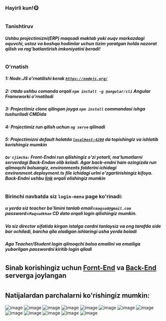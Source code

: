 ### Hayirli kun!😋
#
### Tanishtiruv
##### Ushbu projectimizni(ERP) maqsadi maktab yoki ouqv markazdagi oquvchi, ustoz va boshqa hodimlar uchun tizim yaratgan holda nazorat qilish va rag'batlantirish imkoniyatini beradi!
#
### O'rnatish
##### 1: Node.JS o'rnatilishi kerak [`https://nodejs.org/`](https://nodejs.org/)
##### 2: `CMD`da ushbu comanda orqali `npm install -g @angular/cli` Angular Frameworki o'rnatiladi
##### 3: Projectimiz clone qilingan joyga `npm install` commandasi ishga tushuriladi CMDida
##### 4: Projectimiz run qilish uchun `ng serve` qilinadi
##### 5: Projectimizni default holatda [`localhost:4200`](https://localhost:4200) da topishingiz va ishlatib korishingiz mumkin
##### `Qo'sjimcha:` Front-Endni run qilishingiz o'zi yetarli, ma'lumotlarni serverdagi Back-Endan olib keladi. Agar back-endni ham ozingizda run qilmoqchi bolsangiz, environments folderini ichidagi environment.deployment.ts file ichidagi urlni o'zgartirishingiz kifoya. Back-Endni ushbu [link](https://github.com/AbuProgrammiy/CMS) orqali olishingiz mumkin 
#
#
### Birinchi navbatda siz `login-menu` page ko'rinadi:
##### u yerda siz teacher bo'limini tanlab email=`maqsud@gmail.com` password=`Maqsudkhan` CD data orqali login qilishingiz mumkin.
##### Va siz director sifatida kirgan istalga cardni tanlaysiz va ong tarafda side bar ochiladi, barcha qila oladigan ishlaringi usha yerda boladi
##### Aga Teacher/Student login qilmoqchi bolsa emailini  va emailiga yuborilgan passwordni kiritib login qiladi
#
## Sinab korishingiz uchun [Fornt-End](https://cms.tohirjon.uz/) va [Back-End](https://cms-api.tohirjon.uz/swagger/index.html) serverga joylangan
#
#
## Natijalardan parchalarni ko'rishingiz mumkin:

![image](https://github.com/AbuProgrammiy/CMS-UI/assets/145345550/81b6a13b-2263-45c8-acfa-abeb901059eb)
![image](https://github.com/AbuProgrammiy/CMS-UI/assets/145345550/ad2c9f55-54a1-4ee9-b455-07321dd1220c)
![image](https://github.com/AbuProgrammiy/CMS-UI/assets/145345550/93d03e5a-82c1-46c2-817c-a4d4e9492049)
![image](https://github.com/AbuProgrammiy/CMS-UI/assets/145345550/62ada7b3-6100-48d5-81ca-d2cc5aadbcbe)
![image](https://github.com/AbuProgrammiy/CMS-UI/assets/145345550/cb983ef8-98ca-4410-9bc3-3923444dbff4)
![image](https://github.com/AbuProgrammiy/CMS-UI/assets/145345550/927482b0-4d69-4b94-b011-ebc9cb587d98)
![image](https://github.com/AbuProgrammiy/CMS-UI/assets/145345550/c73a0319-1e2e-4ce8-a828-f0dcb934acd0)
![image](https://github.com/AbuProgrammiy/CMS-UI/assets/145345550/87bf5f39-60a1-4f0d-accf-c1a4fe0e9222)
![image](https://github.com/AbuProgrammiy/CMS-UI/assets/145345550/4e7fff08-d4fc-4ee1-963d-d09819981e7d)
![image](https://github.com/AbuProgrammiy/CMS-UI/assets/145345550/fe1bce3c-8742-4fbd-a5ac-500eabfd9847)
![image](https://github.com/AbuProgrammiy/CMS-UI/assets/145345550/daf68f2f-3006-48bf-8a0f-70fa8c30f58b)
![image](https://github.com/AbuProgrammiy/CMS-UI/assets/145345550/aa4f712c-abd9-4f57-882e-285320121da4)
![image](https://github.com/AbuProgrammiy/CMS-UI/assets/145345550/c9c2e6b0-8afe-410e-9fbc-9110c9122a7c)










